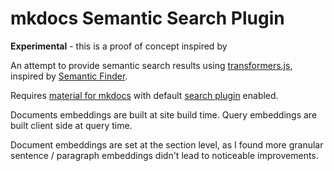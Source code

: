 # mkdocs Semantic Search Plugin

**Experimental** - this is a proof of concept inspired by 

An attempt to provide semantic search results using [transformers.js](https://github.com/huggingface/transformers.js-examples), inspired by [Semantic Finder](https://geo.rocks/semanticfinder/).

Requires [material for mkdocs](mkdocs-material) with default [search plugin](https://squidfunk.github.io/mkdocs-material/plugins/search/) enabled.

Documents embeddings are built at site build time. Query embeddings are built client side at query time.

Document embeddings are set at the section level, as I found more granular sentence / paragraph embeddings didn't lead to noticeable improvements.
